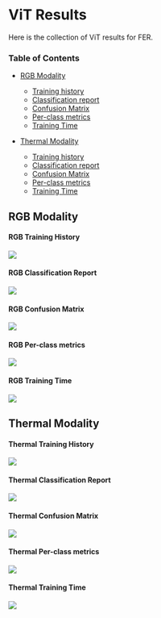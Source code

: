 
# ViT Results
Here is the collection of ViT results for FER.


### Table of Contents 
- [RGB Modality](#rgb-modality) 
  - [Training history](#rgb-training-history)
  - [Classification report](#rgb-classification-report)
  - [Confusion Matrix](#rgb-confusion-matrix)
  - [Per-class metrics](#rgb-per-class-metrics)
  - [Training Time](#rgb-training-time) 

- [Thermal Modality](#thermal-modality)
  - [Training history](#thermal-training-history)
  - [Classification report](#thermal-classification-report)
  - [Confusion Matrix](#thermal-confusion-matrix)
  - [Per-class metrics](#thermal-per-class-metrics)
  - [Training Time](#thermal-training-time) 

## RGB Modality

#### RGB Training History
<img src="evaluation_results/RGB/30Ep_training_rgb/multimodal_vit_fer_rgb_20250809_152007/training_history.png">

#### RGB Classification Report
<img src="evaluation_results/RGB/30Ep_training_rgb/multimodal_vit_fer_rgb_20250809_152007/rgb_classification_table.png">

#### RGB Confusion Matrix
<img src="evaluation_results/RGB/30Ep_training_rgb/multimodal_vit_fer_rgb_20250809_152007/confusion_matrix_normalized.png">

#### RGB Per-class metrics
<img src="evaluation_results/RGB/30Ep_training_rgb/multimodal_vit_fer_rgb_20250809_152007/per_class_metrics.png">

#### RGB Training Time
<img src="evaluation_results/RGB/30Ep_training_rgb/multimodal_vit_fer_rgb_20250809_152007/rgb_training_time.png">

## Thermal Modality

#### Thermal Training History
<img src="evaluation_results/Thermal/30Ep_training_thermal/multimodal_vit_fer_thermal_20250810_094359/training_history.png">

#### Thermal Classification Report
<img src="evaluation_results/Thermal/30Ep_training_thermal/multimodal_vit_fer_thermal_20250810_094359/thermal_classification_table.png">

#### Thermal Confusion Matrix
<img src="evaluation_results/Thermal/30Ep_training_thermal/multimodal_vit_fer_thermal_20250810_094359/confusion_matrix_normalized.png">

#### Thermal Per-class metrics
<img src="evaluation_results/Thermal/30Ep_training_thermal/multimodal_vit_fer_thermal_20250810_094359/per_class_metrics.png">


#### Thermal Training Time
<img src="evaluation_results/Thermal/30Ep_training_thermal/multimodal_vit_fer_thermal_20250810_094359/thermal_training_time.png">